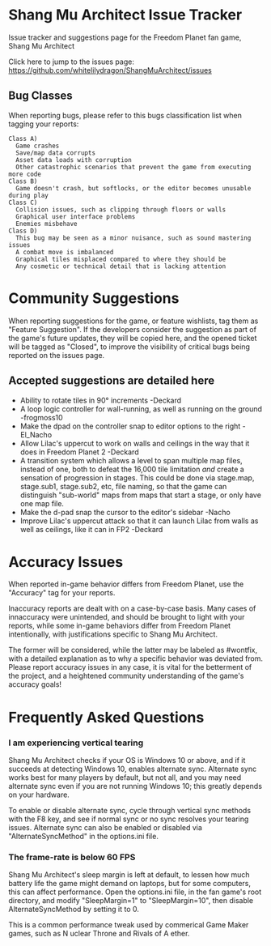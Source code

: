 # Shang Mu Architect Issue Tracker

Issue tracker and suggestions page for the Freedom Planet fan game, Shang Mu Architect

Click here to jump to the issues page: https://github.com/whitelilydragon/ShangMuArchitect/issues

**Bug Classes**
---------------

When reporting bugs, please refer to this bugs classification list when tagging your reports:
```
Class A)
  Game crashes
  Save/map data corrupts 
  Asset data loads with corruption
  Other catastrophic scenarios that prevent the game from executing more code
Class B)
  Game doesn't crash, but softlocks, or the editor becomes unusable during play
Class C)
  Collision issues, such as clipping through floors or walls
  Graphical user interface problems
  Enemies misbehave
Class D)
  This bug may be seen as a minor nuisance, such as sound mastering issues
  A combat move is imbalanced
  Graphical tiles misplaced compared to where they should be
  Any cosmetic or technical detail that is lacking attention  
```

# Community Suggestions

When reporting suggestions for the game, or feature wishlists, tag them as "Feature Suggestion". If the developers consider the suggestion as part of the game's future updates, they will be copied here, and the opened ticket will be tagged as "Closed", to improve the visibility of critical bugs being reported on the issues page.

## Accepted suggestions are detailed here

- Ability to rotate tiles in 90° increments -Deckard
- A loop logic controller for wall-running, as well as running on the ground -frogmoss10
- Make the dpad on the controller snap to editor options to the right -El_Nacho
- Allow Lilac's uppercut to work on walls and ceilings in the way that it does in Freedom Planet 2 -Deckard
- A transition system which allows a level to span multiple map files, instead of one, both to defeat the 16,000 tile limitation *and* create a sensation of progression in stages. This could be done via stage.map, stage.sub1, stage.sub2, etc, file naming, so that the game can distinguish "sub-world" maps from maps that start a stage, or only have one map file.
- Make the d-pad snap the cursor to the editor's sidebar -Nacho
- Improve Lilac's uppercut attack so that it can launch Lilac from walls as well as ceilings, like it can in FP2 -Deckard

# Accuracy Issues

When reported in-game behavior differs from Freedom Planet, use the "Accuracy" tag for your reports.

Inaccuracy reports are dealt with on a case-by-case basis. Many cases of innaccuracy were unintended, and should be brought to light with your reports, while some in-game behaviors differ from Freedom Planet intentionally, with justifications specific to Shang Mu Architect.
  
The former will be considered, while the latter may be labeled as #wontfix, with a detailed explanation as to why a specific behavior was deviated from. Please report accuracy issues in any case, it is vital for the betterment of the project, and a heightened community understanding of the game's accuracy goals!

# Frequently Asked Questions

### I am experiencing vertical tearing

Shang Mu Architect checks if your OS is Windows 10 or above, and if it succeeds at detecting Windows 10, enables alternate sync. Alternate sync works best for many players by default, but not all, and you may need alternate sync even if you are not running Windows 10; this greatly depends on your hardware.

To enable or disable alternate sync, cycle through vertical sync methods with the F8 key, and see if normal sync or no sync resolves your tearing issues. Alternate sync can also be enabled or disabled via "AlternateSyncMethod" in the options.ini file.

### The frame-rate is below 60 FPS

Shang Mu Architect's sleep margin is left at default, to lessen how much battery life the game might demand on laptops, but for some computers, this can affect performance. Open the options.ini file, in the fan game's root directory, and modify "SleepMargin=1" to "SleepMargin=10", then disable AlternateSyncMethod by setting it to 0.

This is a common performance tweak used by commerical Game Maker games, such as N uclear Throne and Rivals of A ether.

